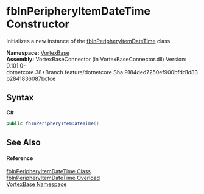 # fbInPeripheryItemDateTime Constructor 
 

Initializes a new instance of the <a href="T_VortexBase_fbInPeripheryItemDateTime.md">fbInPeripheryItemDateTime</a> class

**Namespace:**&nbsp;<a href="N_VortexBase.md">VortexBase</a><br />**Assembly:**&nbsp;VortexBaseConnector (in VortexBaseConnector.dll) Version: 0.101.0-dotnetcore.38+Branch.feature/dotnetcore.Sha.9184ded7250ef900bfdd1d83b2841836087bcfce

## Syntax

**C#**<br />
``` C#
public fbInPeripheryItemDateTime()
```


## See Also


#### Reference
<a href="T_VortexBase_fbInPeripheryItemDateTime.md">fbInPeripheryItemDateTime Class</a><br /><a href="Overload_VortexBase_fbInPeripheryItemDateTime__ctor.md">fbInPeripheryItemDateTime Overload</a><br /><a href="N_VortexBase.md">VortexBase Namespace</a><br />